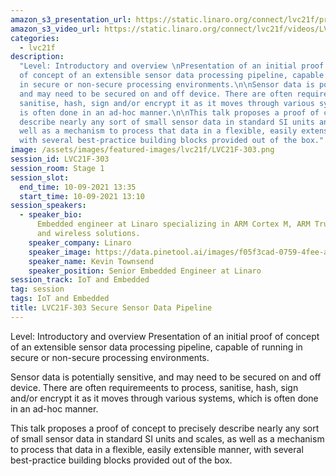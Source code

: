 ```yaml
---
amazon_s3_presentation_url: https://static.linaro.org/connect/lvc21f/presentations/LVC21F-303.pdf
amazon_s3_video_url: https://static.linaro.org/connect/lvc21f/videos/LVC21F-303.mp4
categories:
  - lvc21f
description:
  "Level: Introductory and overview \nPresentation of an initial proof
  of concept of an extensible sensor data processing pipeline, capable of running
  in secure or non-secure processing environments.\n\nSensor data is potentially sensitive,
  and may need to be secured on and off device. There are often requiremeents to process,
  sanitise, hash, sign and/or encrypt it as it moves through various systems, which
  is often done in an ad-hoc manner.\n\nThis talk proposes a proof of concept to precisely
  describe nearly any sort of small sensor data in standard SI units and scales, as
  well as a mechanism to process that data in a flexible, easily extensible manner,
  with several best-practice building blocks provided out of the box."
image: /assets/images/featured-images/lvc21f/LVC21F-303.png
session_id: LVC21F-303
session_room: Stage 1
session_slot:
  end_time: 10-09-2021 13:35
  start_time: 10-09-2021 13:10
session_speakers:
  - speaker_bio:
      Embedded engineer at Linaro specializing in ARM Cortex M, ARM TrustZone/TF-M,
      and wireless solutions.
    speaker_company: Linaro
    speaker_image: https://data.pinetool.ai/images/f05f3cad-0759-4fee-a5e6-b33620d149e2.jpeg
    speaker_name: Kevin Townsend
    speaker_position: Senior Embedded Engineer at Linaro
session_track: IoT and Embedded
tag: session
tags: IoT and Embedded
title: LVC21F-303 Secure Sensor Data Pipeline
---
```


Level: Introductory and overview
Presentation of an initial proof of concept of an extensible sensor data processing pipeline, capable of running in secure or non-secure processing environments.

Sensor data is potentially sensitive, and may need to be secured on and off device. There are often requiremeents to process, sanitise, hash, sign and/or encrypt it as it moves through various systems, which is often done in an ad-hoc manner.

This talk proposes a proof of concept to precisely describe nearly any sort of small sensor data in standard SI units and scales, as well as a mechanism to process that data in a flexible, easily extensible manner, with several best-practice building blocks provided out of the box.

